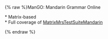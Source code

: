{% raw %}ManGO: Mandarin Grammar Online  

\* Matrix-based\
\* Full coverage of
[MatrixMrsTestSuiteMandarin](../MatrixMrsTestSuiteMandarin)  

{% endraw %}